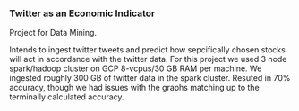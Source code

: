 ### Twitter as an Economic Indicator

Project for Data Mining.

Intends to ingest twitter tweets and predict how sepcifically chosen stocks will act in accordance with the twitter data.
For this project we used 3 node spark/hadoop cluster on GCP 8-vcpus/30 GB RAM per machine. We ingested roughly 300 GB of twitter data in the
spark cluster. Resuted in 70% accuracy, though we had issues with the graphs matching up to the terminally calculated accuracy.
